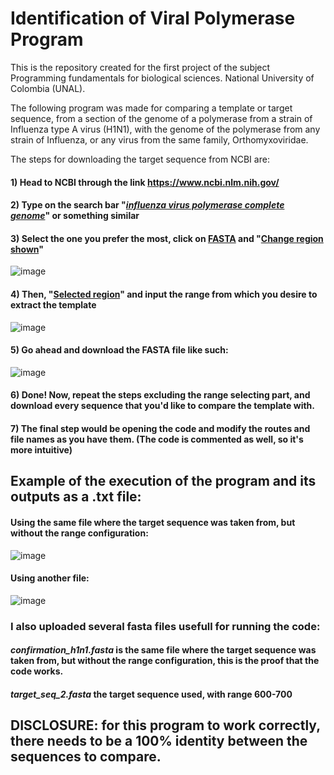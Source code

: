 # Identification of Viral Polymerase Program
This is the repository created for the first project of the subject Programming fundamentals for biological sciences.
National University of Colombia (UNAL).

The following program was made for comparing a template or target sequence, 
from a section of the genome of a polymerase from a strain of Influenza type A virus (H1N1),
with the genome of the polymerase from any strain of Influenza, or any virus from the same family, Orthomyxoviridae.

The steps for downloading the target sequence from NCBI are:
#### 1) Head to NCBI through the link https://www.ncbi.nlm.nih.gov/
#### 2) Type on the search bar "<ins>_influenza virus polymerase complete genome_</ins>" or something similar
#### 3) Select the one you prefer the most, click on <ins>FASTA</ins> and "<ins>Change region shown</ins>"
![image](https://github.com/user-attachments/assets/278c5098-ace4-445f-826d-732fff8d18b0)
#### 4) Then, "<ins>Selected region</ins>" and input the range from which you desire to extract the template
![image](https://github.com/user-attachments/assets/ebff3b41-40f9-4139-ac56-6080eecfd4e4)
#### 5) Go ahead and download the FASTA file like such:
![image](https://github.com/user-attachments/assets/dc0ebe4a-886a-4db2-8a15-206333cbefbf)
#### 6) Done! Now, repeat the steps excluding the range selecting part, and download every sequence that you'd like to compare the template with.
#### 7) The final step would be opening the code and modify the routes and file names as you have them. (The code is commented as well, so it's more intuitive)

## Example of the execution of the program and its outputs as a .txt file:

#### Using the same file where the target sequence was taken from, but without the range configuration:
![image](https://github.com/user-attachments/assets/3f833014-e6a4-478d-9a64-ee182a6a702e)


#### Using another file:
![image](https://github.com/user-attachments/assets/569f6c15-24e9-421c-a390-f80bfce544f3)


### I also uploaded several fasta files usefull for running the code:
#### *confirmation_h1n1.fasta* is the same file where the target sequence was taken from, but without the range configuration, this is the proof that the code works.
#### *target_seq_2.fasta* the target sequence used, with range 600-700


## DISCLOSURE: for this program to work correctly, there needs to be a 100% identity between the sequences to compare.
